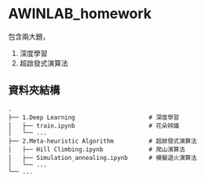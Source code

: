 # AWINLAB_homework

包含兩大題，<br />
1. 深度學習
2. 超啟發式演算法


## 資料夾結構

```
.
├── 1.Deep Learning                     # 深度學習
│   ├── train.ipynb                     # 花朵辨識
│   └── ...
├── 2.Meta-heuristic Algorithm          # 超啟發式演算法
│   ├── Hill Climbing.ipynb             # 爬山演算法
│   ├── Simulation_annealing.ipynb      # 模擬退火演算法
│   └── ...
└── ...
```